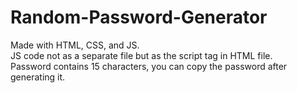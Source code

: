 # Random-Password-Generator
Made with HTML, CSS, and JS. <br>
JS code not as a separate file but as the script tag in HTML file. <br>
Password contains 15 characters, you can copy the password after generating it.
